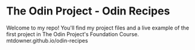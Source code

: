 # The Odin Project - Odin Recipes

Welcome to my repo! You'll find my project files and a live example of the first project in The Odin Project's Foundation Course.
mtdowner.github.io/odin-recipes
